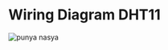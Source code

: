 # Wiring Diagram DHT11
![punya nasya](https://user-images.githubusercontent.com/108211241/179383813-fa57ec9d-d3f6-410a-9e24-7b581005b413.png)
